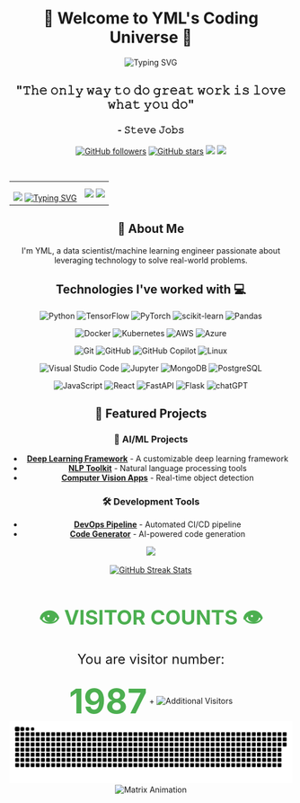<div align="center">
  <!-- 动态标题 -->
  <h1>👋 Welcome to YML's Coding Universe 🚀</h1>
  
  <!-- 动态打字效果 -->
  <img src="https://readme-typing-svg.herokuapp.com?font=Fira+Code&pause=1000&color=F7D433&center=true&vCenter=true&width=435&lines=Hello+World!;I'm+a+Data+Scientist+%26+ML+Engineer;Welcome+to+my+GitHub+Profile!" alt="Typing SVG"/>

  <!-- 引用 -->
  <h2>"𝚃𝚑𝚎 𝚘𝚗𝚕𝚢 𝚠𝚊𝚢 𝚝𝚘 𝚍𝚘 𝚐𝚛𝚎𝚊𝚝 𝚠𝚘𝚛𝚔 𝚒𝚜 𝚕𝚘𝚟𝚎 𝚠𝚑𝚊𝚝 𝚢𝚘𝚞 𝚍𝚘"</h2>
  <h3>- 𝚂𝚝𝚎𝚟𝚎 𝙹𝚘𝚋𝚜</h3>

  <!-- 社交徽章 -->
  <p>
    <a href="https://github.com/yml-blog"><img src="https://img.shields.io/github/followers/yml-blog?style=social" alt="GitHub followers"/></a>
    <a href="https://github.com/yml-blog"><img src="https://img.shields.io/github/stars/yml-blog?style=social" alt="GitHub stars"/></a>
    <a href="mailto:yangmingliml@yahoo.com"><img src="https://img.shields.io/badge/Email-D14836?style=for-the-badge&logo=gmail&logoColor=white"/></a>
    <a href="https://www.linkedin.com/in/yangmingli"><img src="https://img.shields.io/badge/LinkedIn-0077B5?style=for-the-badge&logo=linkedin&logoColor=white"/></a>
  </p>


<br/>

<!-- 新增：个人资料卡片 -->
<table>
  <tr>
    <td align="center">
      <br/>
      <img height="350" src="https://media1.giphy.com/media/v1.Y2lkPTc5MGI3NjExODh6cWN0MTR4YmsyNHBkNTBrMHUxcHUwMDhpamFxc20xZm92a2cwYiZlcD12MV9pbnRlcm5hbF9naWZfYnlfaWQmY3Q9Zw/Rbst7XSD9K2dsazQTE/giphy.gif">
      <a href="https://git.io/typing-svg">
        <img src="https://readme-typing-svg.herokuapp.com?font=Poppins&weight=600&size=24&duration=3500&pause=300&color=1A9928&center=true&vCenter=true&width=435&lines=Data+Science;Machine+Learning;AI+Engineering;Always+learning+new+technologies!" alt="Typing SVG" />
      </a>
    </td>
    <td align="center">
      <img height="250" src="https://github-readme-stats.vercel.app/api?username=yml-blog&hide=stars,contribs&show=reviews,prs_merged,prs_merged_percentage&show_icons=true&theme=dark&rank_icon=github" align="center">
      <img height="200" src="https://github-readme-stats.vercel.app/api/top-langs/?username=yml-blog&hide=c&langs_count=7&theme=dark&hide_progress=true" src="https://github.com/anuraghazra/github-readme-stats" align="center">
    </td>
  </tr>
</table>

## 🎯 About Me

I'm YML, a data scientist/machine learning engineer passionate about leveraging technology to solve real-world problems. 

<!-- 技能展示 - 使用徽章 -->
<h2>Technologies I've worked with 💻</h2>
  <img alt="Python" src="https://img.shields.io/badge/python-3670A0?style=for-the-badge&logo=python&logoColor=ffdd54"/>
  <img alt="TensorFlow" src="https://img.shields.io/badge/TensorFlow-%23FF6F00.svg?style=for-the-badge&logo=TensorFlow&logoColor=white"/>
  <img alt="PyTorch" src="https://img.shields.io/badge/PyTorch-%23EE4C2C.svg?style=for-the-badge&logo=PyTorch&logoColor=white"/>
  <img alt="scikit-learn" src="https://img.shields.io/badge/scikit--learn-%23F7931E.svg?style=for-the-badge&logo=scikit-learn&logoColor=white"/>
  <img alt="Pandas" src="https://img.shields.io/badge/pandas-%23150458.svg?style=for-the-badge&logo=pandas&logoColor=white"/>
  <p></p>
  <img alt="Docker" src="https://img.shields.io/badge/docker-%230db7ed.svg?style=for-the-badge&logo=docker&logoColor=white"/>
  <img alt="Kubernetes" src="https://img.shields.io/badge/kubernetes-%23326ce5.svg?style=for-the-badge&logo=kubernetes&logoColor=white"/>
  <img alt="AWS" src="https://img.shields.io/badge/AWS-%23FF9900.svg?style=for-the-badge&logo=amazon-aws&logoColor=white"/>
  <img alt="Azure" src="https://img.shields.io/badge/azure-%230072C6.svg?style=for-the-badge&logo=microsoftazure&logoColor=white"/>
  <p></p>
  <img alt="Git" src="https://img.shields.io/badge/git%20-%23F05033.svg?&style=for-the-badge&logo=git&logoColor=white"/>
  <img alt="GitHub" src="https://img.shields.io/badge/github%20-%23121011.svg?&style=for-the-badge&logo=github&logoColor=white"/>
  <img alt="GitHub Copilot" src="https://img.shields.io/badge/github_copilot-8957E5?style=for-the-badge&logo=github-copilot&logoColor=white"/>
  <img alt="Linux" src="https://img.shields.io/badge/Linux-FCC624?style=for-the-badge&logo=linux&logoColor=black"/>
  <p></p>
  <img alt="Visual Studio Code" src="https://img.shields.io/badge/Visual%20Studio%20Code-0078d7.svg?style=for-the-badge&logo=visual-studio-code&logoColor=white"/>
  <img alt="Jupyter" src="https://img.shields.io/badge/jupyter-%23FA0F00.svg?style=for-the-badge&logo=jupyter&logoColor=white"/>
  <img alt="MongoDB" src="https://img.shields.io/badge/MongoDB-%234ea94b.svg?style=for-the-badge&logo=mongodb&logoColor=white"/>
  <img alt="PostgreSQL" src="https://img.shields.io/badge/postgres-%23316192.svg?style=for-the-badge&logo=postgresql&logoColor=white"/>
  <p></p>
  <img alt="JavaScript" src="https://img.shields.io/badge/javascript-%23323330.svg?style=for-the-badge&logo=javascript&logoColor=%23F7DF1E"/>
  <img alt="React" src="https://img.shields.io/badge/react-%2320232a.svg?style=for-the-badge&logo=react&logoColor=%2361DAFB"/>
  <img alt="FastAPI" src="https://img.shields.io/badge/FastAPI-005571?style=for-the-badge&logo=fastapi"/>
  <img alt="Flask" src="https://img.shields.io/badge/flask-%23000.svg?style=for-the-badge&logo=flask&logoColor=white"/>
  <img alt="chatGPT" src="https://img.shields.io/badge/chatGPT-74aa9c?style=for-the-badge&logo=openai&logoColor=white"/>

## 🚀 Featured Projects

### 🤖 AI/ML Projects
- [**Deep Learning Framework**](https://github.com/yml-blog/project1) - A customizable deep learning framework
- [**NLP Toolkit**](https://github.com/yml-blog/project2) - Natural language processing tools
- [**Computer Vision Apps**](https://github.com/yml-blog/project3) - Real-time object detection

### 🛠️ Development Tools
- [**DevOps Pipeline**](https://github.com/yml-blog/project4) - Automated CI/CD pipeline
- [**Code Generator**](https://github.com/yml-blog/project5) - AI-powered code generation

<!-- 活动图表 -->
<p></p>
<img src="https://github-readme-activity-graph.vercel.app/graph?username=yml-blog&custom_title=YML's%20GitHub%20Activity%20Graph&bg_color=0D1117&color=109648&line=109648&point=109648&area_color=FFFFFF&title_color=FFFFFF&area=true">

<!-- 自定义 GitHub 贡献统计 -->
<p align="center">
  <a href="https://git.io/streak-stats">
    <img src="https://github-readme-streak-stats.herokuapp.com?user=yml-blog&theme=github-dark&date_format=M%20j%5B%2C%20Y%5D&card_width=800&fire=DD2727&ring=DD2727&currStreakNum=DD2727&sideNums=DD2727&background=0D1117&border=0D1117&stroke=30363D&ring=30363D&fire=30363D&currStreakLabel=30363D&sideLabels=30363D&dates=30363D&excludeDaysLabel=30363D&total=102&currStreak=23&maxStreak=15" alt="GitHub Streak Stats"/>
  </a>
</p>

<!-- 动态访客计数（带偏移量） -->
<div align="center">
  <h1 style="font-size: 36px; color: #4CAF50;">👁️ VISITOR COUNTS 👁️</h1>
  
  <p style="font-size: 24px;">You are visitor number:</p>
  <!-- 使用两个图片：一个固定的1987和一个动态计数器 -->
  <div style="display: inline-block; vertical-align: middle; font-size: 60px; font-weight: bold; color: #4CAF50;">1987</div>
  <div style="display: inline-block; vertical-align: middle;">+</div>
  <div style="display: inline-block; vertical-align: middle;">
    <img src="https://profile-counter.glitch.me/yml-blog-counter/count.svg" alt="Additional Visitors" style="height: 60px;"/>
  </div>
</div>

<!-- GitHub Snake Animation -->
<div align="center">
  <picture>
    <source media="(prefers-color-scheme: dark)" srcset="https://raw.githubusercontent.com/yml-blog/yml-blog/output/github-contribution-grid-snake-dark.svg"/>
    <source media="(prefers-color-scheme: light)" srcset="https://raw.githubusercontent.com/yml-blog/yml-blog/output/github-contribution-grid-snake.svg"/>
    <img alt="github contribution grid snake animation" src="https://raw.githubusercontent.com/yml-blog/yml-blog/output/github-contribution-grid-snake.svg"/>
  </picture>
</div>

<!-- Matrix Animation -->
<img src="https://raw.githubusercontent.com/rodrigograca31/rodrigograca31/master/matrix.svg" alt="Matrix Animation">
